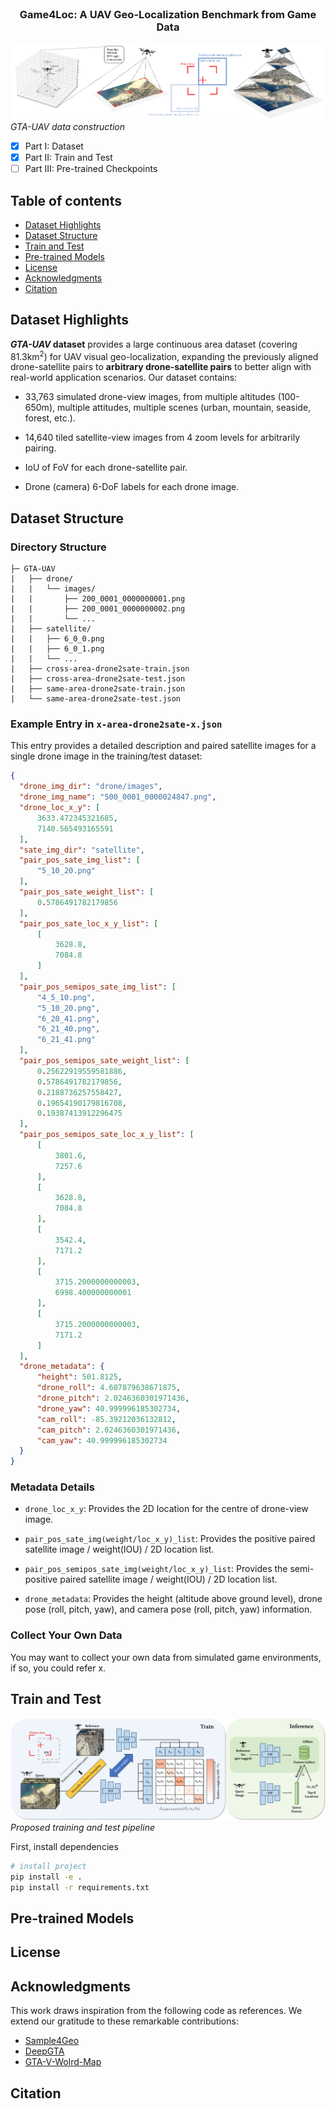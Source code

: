 <!-- PROJECT LOGO -->
<br />
<p align="center">

  <h3 align="center">Game4Loc: A UAV Geo-Localization Benchmark from Game Data</h3>

</p>

![](resources/GTA-UAV-data-construction.jpg)
*GTA-UAV data construction*

- [x] Part I: Dataset
- [x] Part II: Train and Test
- [ ] Part III: Pre-trained Checkpoints

## Table of contents

- [Dataset Highlights](#dataset-highlights)
- [Dataset Structure](#dataset-structure)
- [Train and Test](#train-and-test)
- [Pre-trained Models](#pre-trained-models)
- [License](#license)
- [Acknowledgments](#acknowledgments)
- [Citation](#citation)


## Dataset Highlights
<b><i>GTA-UAV</i> dataset</b> provides a large continuous area dataset (covering 81.3km<sup>2</sup>) for UAV visual geo-localization, expanding the previously aligned drone-satellite pairs to **arbitrary drone-satellite pairs** to better align with real-world application scenarios. Our dataset contains:

- 33,763 simulated drone-view images, from multiple altitudes (100-650m), multiple attitudes, multiple scenes (urban, mountain, seaside, forest, etc.).

- 14,640 tiled satellite-view images from 4 zoom levels for arbitrarily pairing.

- IoU of FoV for each drone-satellite pair.

- Drone (camera) 6-DoF labels for each drone image.

## Dataset Structure

### Directory Structure
```
├─ GTA-UAV
|   ├── drone/
|   |   └── images/
|   |       ├── 200_0001_0000000001.png
|   |       ├── 200_0001_0000000002.png
|   |       └── ...
|   ├── satellite/
|   |   ├── 6_0_0.png
|   |   ├── 6_0_1.png
|   |   └── ...
|   ├── cross-area-drone2sate-train.json
|   ├── cross-area-drone2sate-test.json
|   ├── same-area-drone2sate-train.json
|   └── same-area-drone2sate-test.json
```

### Example Entry in `x-area-drone2sate-x.json`

This entry provides a detailed description and paired satellite images for a single drone image in the training/test dataset:

```json
{
  "drone_img_dir": "drone/images",
  "drone_img_name": "500_0001_0000024847.png",
  "drone_loc_x_y": [
      3633.472345321685,
      7140.565493165591
  ],
  "sate_img_dir": "satellite",
  "pair_pos_sate_img_list": [
      "5_10_20.png"
  ],
  "pair_pos_sate_weight_list": [
      0.5786491782179856
  ],
  "pair_pos_sate_loc_x_y_list": [
      [
          3628.8,
          7084.8
      ]
  ],
  "pair_pos_semipos_sate_img_list": [
      "4_5_10.png",
      "5_10_20.png",
      "6_20_41.png",
      "6_21_40.png",
      "6_21_41.png"
  ],
  "pair_pos_semipos_sate_weight_list": [
      0.25622919559581886,
      0.5786491782179856,
      0.2188736257558427,
      0.19654190179816708,
      0.19387413912296475
  ],
  "pair_pos_semipos_sate_loc_x_y_list": [
      [
          3801.6,
          7257.6
      ],
      [
          3628.8,
          7084.8
      ],
      [
          3542.4,
          7171.2
      ],
      [
          3715.2000000000003,
          6998.400000000001
      ],
      [
          3715.2000000000003,
          7171.2
      ]
  ],
  "drone_metadata": {
      "height": 501.8125,
      "drone_roll": 4.607879638671875,
      "drone_pitch": 2.0246360301971436,
      "drone_yaw": 40.999996185302734,
      "cam_roll": -85.39212036132812,
      "cam_pitch": 2.0246360301971436,
      "cam_yaw": 40.999996185302734
  }
}
```

### Metadata Details

- `drone_loc_x_y`: Provides the 2D location for the centre of drone-view image.

- `pair_pos_sate_img(weight/loc_x_y)_list`: Provides the positive paired satellite image / weight(IOU) / 2D location list.

- `pair_pos_semipos_sate_img(weight/loc_x_y)_list`: Provides the semi-positive paired satellite image / weight(IOU) / 2D location list.

- `drone_metadata`: Provides the height (altitude above ground level), drone pose (roll, pitch, yaw), and camera pose (roll, pitch, yaw) information.


### Collect Your Own Data

You may want to collect your own data from simulated game environments, if so, you could refer x.


## Train and Test

![](resources/pipeline.jpg)
*Proposed training and test pipeline*

First, install dependencies   
```bash
# install project   
pip install -e .   
pip install -r requirements.txt
```

## Pre-trained Models


## License


## Acknowledgments 
This work draws inspiration from the following code as references. We extend our gratitude to these remarkable contributions:

- [Sample4Geo](https://github.com/Skyy93/Sample4Geo)
- [DeepGTA](https://github.com/David0tt/DeepGTAV)
- [GTA-V-Wolrd-Map](https://github.com/Flamm64/GTA-V-World-Map)

## Citation


